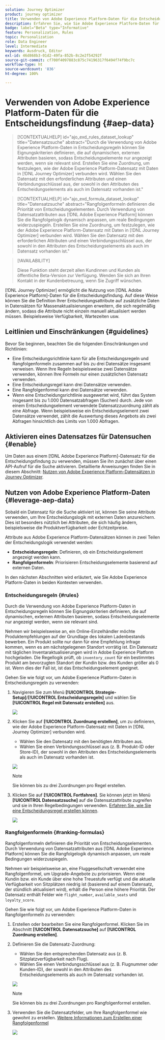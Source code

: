 ```yaml
---
solution: Journey Optimizer
product: journey optimizer
title: Verwenden von Adobe Experience Platform-Daten für die Entscheidungsfindung (Beta)
description: Erfahren Sie, wie Sie Adobe Experience Platform-Daten für die Entscheidungsfindung verwenden.
badge: label="Beta" type="Informative"
feature: Personalization, Rules
topic: Personalization
role: Data Engineer
level: Intermediate
keywords: Ausdruck, Editor
exl-id: 46d868b3-01d2-49fa-852b-8c2e2f54292f
source-git-commit: cf700f4097883c875c74196317f6494f74f9bc7c
workflow-type: ht
source-wordcount: '836'
ht-degree: 100%

---
```


# Verwenden von Adobe Experience Platform-Daten für die Entscheidungsfindung {#aep-data}

>[!CONTEXTUALHELP]
>id="ajo_exd_rules_dataset_lookup"
>title="Datensatzsuche"
>abstract="Durch die Verwendung von Adobe Experience Platform-Daten in Entscheidungsregeln können Sie Eignungskriterien definieren, die auf dynamischen, externen Attributen basieren, sodass Entscheidungselemente nur angezeigt werden, wenn sie relevant sind. Erstellen Sie eine Zuordnung, um festzulegen, wie der Adobe Experience Platform-Datensatz mit Daten in [!DNL Journey Optimizer] verbunden wird. Wählen Sie den Datensatz mit den erforderlichen Attributen und einen Verbindungsschlüssel aus, der sowohl in den Attributen des Entscheidungselements als auch im Datensatz vorhanden ist."

>[!CONTEXTUALHELP]
>id="ajo_exd_formula_dataset_lookup"
>title="Datensatzsuche"
>abstract="Rangfolgenformeln definieren die Priorität von Entscheidungselementen. Durch Verwendung von Datensatzattributen aus [!DNL Adobe Experience Platform] können Sie die Rangfolgelogik dynamisch anpassen, um reale Bedingungen widerzuspiegeln. Erstellen Sie eine Zuordnung, um festzulegen, wie der Adobe Experience Platform-Datensatz mit Daten in [!DNL Journey Optimizer] verbunden wird. Wählen Sie den Datensatz mit den erforderlichen Attributen und einen Verbindungsschlüssel aus, der sowohl in den Attributen des Entscheidungselements als auch im Datensatz vorhanden ist."

>[!AVAILABILITY]
>
>Diese Funktion steht derzeit allen Kundinnen und Kunden als öffentliche Beta-Version zur Verfügung. Wenden Sie sich an Ihren Kontakt in der Kundenbetreuung, wenn Sie Zugriff wünschen.

[!DNL Journey Optimizer] ermöglicht die Nutzung von [!DNL Adobe Experience Platform]-Daten für die Entscheidungsfindung. Auf diese Weise können Sie die Definition Ihrer Entscheidungsattribute auf zusätzliche Daten in Datensätzen für Massenaktualisierungen erweitern, die sich regelmäßig ändern, sodass die Attribute nicht einzeln manuell aktualisiert werden müssen. Beispielsweise Verfügbarkeit, Wartezeiten usw.

## Leitlinien und Einschränkungen {#guidelines}

Bevor Sie beginnen, beachten Sie die folgenden Einschränkungen und Richtlinien:

* Eine Entscheidungsrichtlinie kann für alle Entscheidungsregeln und Rangfolgenformeln zusammen auf bis zu drei Datensätze insgesamt verweisen. Wenn Ihre Regeln beispielsweise zwei Datensätze verwenden, können Ihre Formeln nur einen zusätzlichen Datensatz verwenden.
* Eine Entscheidungsregel kann drei Datensätze verwenden.
* Eine Rangfolgenformel kann drei Datensätze verwenden.
* Wenn eine Entscheidungsrichtlinie ausgewertet wird, führt das System insgesamt bis zu 1.000 Datensatzabfragen (Suchen) durch. Jede von einem Entscheidungselement verwendete Datensatzzuordnung zählt als eine Abfrage. Wenn beispielsweise ein Entscheidungselement zwei Datensätze verwendet, zählt die Auswertung dieses Angebots als zwei Abfragen hinsichtlich des Limits von 1.000 Abfragen.

## Aktivieren eines Datensatzes für Datensuchen {#enable}

Um Daten aus einem [!DNL Adobe Experience Platform]-Datensatz für die Entscheidungsfindung zu verwenden, müssen Sie ihn zunächst über einen API-Aufruf für die Suche aktivieren. Detaillierte Anweisungen finden Sie in diesem Abschnitt: [Nutzen von Adobe Experience Platform-Datensätzen in Journey Optimizer](../data/lookup-aep-data.md).

## Nutzen von Adobe Experience Platform-Daten {#leverage-aep-data}

Sobald ein Datensatz für die Suche aktiviert ist, können Sie seine Attribute verwenden, um Ihre Entscheidungslogik mit externen Daten anzureichern. Dies ist besonders nützlich bei Attributen, die sich häufig ändern, beispielsweise die Produktverfügbarkeit oder Echtzeitpreise.

Attribute aus Adobe Experience Platform-Datensätzen können in zwei Teilen der Entscheidungslogik verwendet werden:

* **Entscheidungsregeln**: Definieren, ob ein Entscheidungselement angezeigt werden kann.
* **Rangfolgenformeln**: Priorisieren Entscheidungselemente basierend auf externen Daten.

In den nächsten Abschnitten wird erläutert, wie Sie Adobe Experience Platform-Daten in beiden Kontexten verwenden.

### Entscheidungsregeln {#rules}

Durch die Verwendung von Adobe Experience Platform-Daten in Entscheidungsregeln können Sie Eignungskriterien definieren, die auf dynamischen, externen Attributen basieren, sodass Entscheidungselemente nur angezeigt werden, wenn sie relevant sind.

Nehmen wir beispielsweise an, ein Online-Einzelhändler möchte Produktempfehlungen auf der Grundlage des lokalen Ladenbestands bewerben. Ein Produkt sollte nur dann für eine Empfehlung infrage kommen, wenn es am nächstgelegenen Standort vorrätig ist. Ein Datensatz mit täglichen Inventaraktualisierungen wird in Adobe Experience Platform hochgeladen. Die Regellogik prüft, ob `inventory_count` für ein bestimmtes Produkt am bevorzugten Standort der Kundin bzw. des Kunden größer als 0 ist. Wenn dies der Fall ist, ist das Entscheidungselement geeignet.

Gehen Sie wie folgt vor, um Adobe Experience Platform-Daten in Entscheidungsregeln zu verwenden:

1. Navigieren Sie zum Menü **[!UICONTROL Strategie-Setup]**/**[!UICONTROL Entscheidungsregeln]** und wählen Sie **[!UICONTROL Regel mit Datensatz erstellen]** aus.

   ![](assets/exd-lookup-rule.png)

1. Klicken Sie auf **[!UICONTROL Zuordnung erstellen]**, um zu definieren, wie der Adobe Experience Platform-Datensatz mit Daten in [!DNL Journey Optimizer] verbunden wird. 

   * Wählen Sie den Datensatz mit den benötigten Attributen aus.
   * Wählen Sie einen Verbindungsschlüssel aus (z. B. Produkt-ID oder Store-ID), der sowohl in den Attributen des Entscheidungselements als auch im Datensatz vorhanden ist.

   ![](assets/exd-lookup-mapping.png)

   >[!NOTE]
   >
   >Sie können bis zu drei Zuordnungen pro Regel erstellen.

1. Klicken Sie auf **[!UICONTROL Fortfahren]**. Sie können jetzt im Menü **[!UICONTROL Datensatzsuche]** auf die Datensatzattribute zugreifen und sie in Ihren Regelbedingungen verwenden. [Erfahren Sie, wie Sie eine Entscheidungsregel erstellen können](../experience-decisioning/rules.md#create).

   ![](assets/exd-lookup-menu.png)

### Rangfolgenformeln {#ranking-formulas}

Rangfolgenformeln definieren die Priorität von Entscheidungselementen. Durch Verwendung von Datensatzattributen aus [!DNL Adobe Experience Platform] können Sie die Rangfolgelogik dynamisch anpassen, um reale Bedingungen widerzuspiegeln. 

Nehmen wir beispielsweise an, eine Fluggesellschaft verwendet eine Rangfolgenformel, um Upgrade-Angebote zu priorisieren. Wenn eine Kundin bzw. ein Kunde über eine hohe Treuestufe verfügt und die aktuelle Verfügbarkeit von Sitzplätzen niedrig ist (basierend auf einem Datensatz, der stündlich aktualisiert wird), erhält die Person eine höhere Priorität. Der Datensatz enthält Felder wie `flight_number`, `available_seats` und `loyalty_score`.

Gehen Sie wie folgt vor, um Adobe Experience Platform-Daten in Rangfolgenformeln zu verwenden:

1. Erstellen oder bearbeiten Sie eine Rangfolgenformel. Klicken Sie im Abschnitt **[!UICONTROL Datensatzsuche]** auf **[!UICONTROL Zuordnung erstellen]**.

1. Definieren Sie die Datensatz-Zuordnung:

   * Wählen Sie den entsprechenden Datensatz aus (z. B. Sitzplatzverfügbarkeit nach Flug).
   * Wählen Sie einen Verbindungsschlüssel aus (z. B. Flugnummer oder Kunden-ID), der sowohl in den Attributen des Entscheidungselements als auch im Datensatz vorhanden ist.

   ![](assets/exd-lookup-formula-mapping.png)

   >[!NOTE]
   >
   >Sie können bis zu drei Zuordnungen pro Rangfolgenformel erstellen.

1. Verwenden Sie die Datensatzfelder, um Ihre Rangfolgenformel wie gewohnt zu erstellen. [Weitere Informationen zum Erstellen einer Rangfolgenformel](ranking/ranking-formulas.md#create-ranking-formula)

   ![](assets/exd-lookup-formula-criteria.png)

